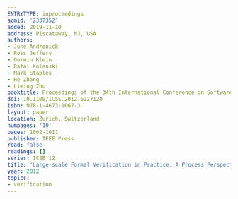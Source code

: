 ```yaml
---
ENTRYTYPE: inproceedings
acmid: '2337352'
added: 2019-11-10
address: Piscataway, NJ, USA
authors:
- June Andronick
- Ross Jeffery
- Gerwin Klein
- Rafal Kolanski
- Mark Staples
- He Zhang
- Liming Zhu
booktitle: Proceedings of the 34th International Conference on Software Engineering
doi: 10.1109/ICSE.2012.6227120
isbn: 978-1-4673-1067-3
layout: paper
location: Zurich, Switzerland
numpages: '10'
pages: 1002-1011
publisher: IEEE Press
read: false
readings: []
series: ICSE'12
title: 'Large-scale Formal Verification in Practice: A Process Perspective'
year: 2012
topics:
- verification
---
```

